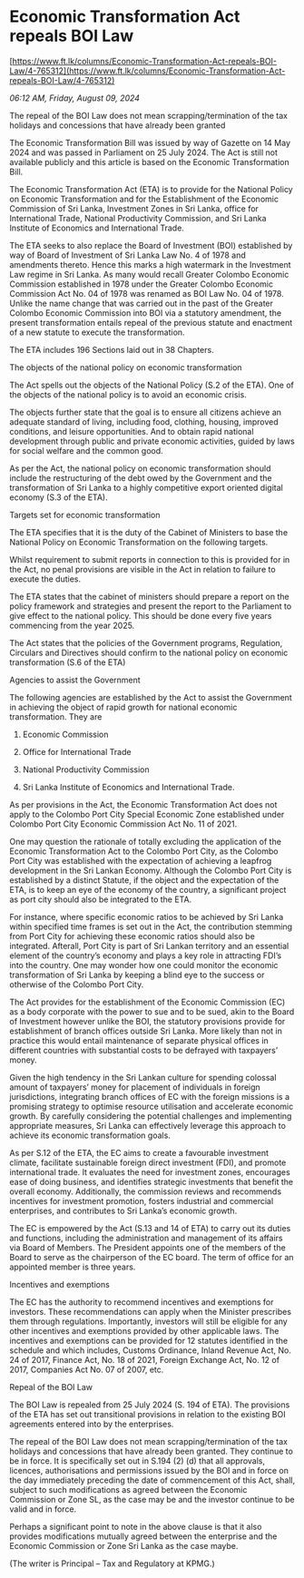 # Economic Transformation Act repeals BOI Law

[https://www.ft.lk/columns/Economic-Transformation-Act-repeals-BOI-Law/4-765312](https://www.ft.lk/columns/Economic-Transformation-Act-repeals-BOI-Law/4-765312)

*06:12 AM, Friday, August 09, 2024*

The repeal of the BOI Law does not mean scrapping/termination of the tax holidays and concessions that have already been granted

The Economic Transformation Bill was issued by way of Gazette on 14 May 2024 and was passed in Parliament on 25 July 2024. The Act is still not available publicly and this article is based on the Economic Transformation Bill.

The Economic Transformation Act (ETA) is to provide for the National Policy on Economic Transformation and for the Establishment of the Economic Commission of Sri Lanka, Investment Zones in Sri Lanka, office for International Trade, National Productivity Commission, and Sri Lanka Institute of Economics and International Trade.

The ETA seeks to also replace the Board of Investment (BOI) established by way of Board of Investment of Sri Lanka Law No. 4 of 1978 and amendments thereto. Hence this marks a high watermark in the Investment Law regime in Sri Lanka. As many would recall Greater Colombo Economic Commission established in 1978 under the Greater Colombo Economic Commission Act No. 04 of 1978 was renamed as BOI Law No. 04 of 1978. Unlike the name change that was carried out in the past of the Greater Colombo Economic Commission into BOI via a statutory amendment, the present transformation entails repeal of the previous statute and enactment of a new statute to execute the transformation.

The ETA includes 196 Sections laid out in 38 Chapters.

The objects of the national policy on economic transformation

The Act spells out the objects of the National Policy (S.2 of the ETA). One of the objects of the national policy is to avoid an economic crisis.

The objects further state that the goal is to ensure all citizens achieve an adequate standard of living, including food, clothing, housing, improved conditions, and leisure opportunities. And to obtain rapid national development through public and private economic activities, guided by laws for social welfare and the common good.

As per the Act, the national policy on economic transformation should include the restructuring of the debt owed by the Government and the transformation of Sri Lanka to a highly competitive export oriented digital economy (S.3 of the ETA).

Targets set for economic transformation

The ETA specifies that it is the duty of the Cabinet of Ministers to base the National Policy on Economic Transformation on the following targets.

Whilst requirement to submit reports in connection to this is provided for in the Act, no penal provisions are visible in the Act in relation to failure to execute the duties.

The ETA states that the cabinet of ministers should prepare a report on the policy framework and strategies and present the report to the Parliament to give effect to the national policy. This should be done every five years commencing from the year 2025.

The Act states that the policies of the Government programs, Regulation, Circulars and Directives should confirm to the national policy on economic transformation (S.6 of the ETA)

Agencies to assist the Government

The following agencies are established by the Act to assist the Government in achieving the object of rapid growth for national economic transformation. They are

1. Economic Commission

3. Office for International Trade

4. National Productivity Commission

5. Sri Lanka Institute of Economics and International Trade.

As per provisions in the Act, the Economic Transformation Act does not apply to the Colombo Port City Special Economic Zone established under Colombo Port City Economic Commission Act No. 11 of 2021.

One may question the rationale of totally excluding the application of the Economic Transformation Act to the Colombo Port City, as the Colombo Port City was established with the expectation of achieving a leapfrog development in the Sri Lankan Economy. Although the Colombo Port City is established by a distinct Statute, if the object and the expectation of the ETA, is to keep an eye of the economy of the country, a significant project as port city should also be integrated to the ETA.

For instance, where specific economic ratios to be achieved by Sri Lanka within specified time frames is set out in the Act, the contribution stemming from Port City for achieving these economic ratios should also be integrated. Afterall, Port City is part of Sri Lankan territory and an essential element of the country’s economy and plays a key role in attracting FDI’s into the country. One may wonder how one could monitor the economic transformation of Sri Lanka by keeping a blind eye to the success or otherwise of the Colombo Port City.

The Act provides for the establishment of the Economic Commission (EC) as a body corporate with the power to sue and to be sued, akin to the Board of Investment however unlike the BOI, the statutory provisions provide for establishment of branch offices outside Sri Lanka. More likely than not in practice this would entail maintenance of separate physical offices in different countries with substantial costs to be defrayed with taxpayers’ money.

Given the high tendency in the Sri Lankan culture for spending colossal amount of taxpayers’ money for placement of individuals in foreign jurisdictions, integrating branch offices of EC with the foreign missions is a promising strategy to optimise resource utilisation and accelerate economic growth. By carefully considering the potential challenges and implementing appropriate measures, Sri Lanka can effectively leverage this approach to achieve its economic transformation goals.

As per S.12 of the ETA, the EC aims to create a favourable investment climate, facilitate sustainable foreign direct investment (FDI), and promote international trade. It evaluates the need for investment zones, encourages ease of doing business, and identifies strategic investments that benefit the overall economy. Additionally, the commission reviews and recommends incentives for investment promotion, fosters industrial and commercial enterprises, and contributes to Sri Lanka’s economic growth.

The EC is empowered by the Act (S.13 and 14 of ETA) to carry out its duties and functions, including the administration and management of its affairs via Board of Members. The President appoints one of the members of the Board to serve as the chairperson of the EC board. The term of office for an appointed member is three years.

Incentives and exemptions

The EC has the authority to recommend incentives and exemptions for investors. These recommendations can apply when the Minister prescribes them through regulations. Importantly, investors will still be eligible for any other incentives and exemptions provided by other applicable laws. The incentives and exemptions can be provided for 12 statutes identified in the schedule and which includes, Customs Ordinance, Inland Revenue Act, No. 24 of 2017, Finance Act, No. 18 of 2021, Foreign Exchange Act, No. 12 of 2017, Companies Act No. 07 of 2007, etc.

Repeal of the BOI Law

The BOI Law is repealed from 25 July 2024 (S. 194 of ETA). The provisions of the ETA has set out transitional provisions in relation to the existing BOI agreements entered into by the enterprises.

The repeal of the BOI Law does not mean scrapping/termination of the tax holidays and concessions that have already been granted. They continue to be in force. It is specifically set out in S.194 (2) (d) that all approvals, licences, authorisations and permissions issued by the BOI and in force on the day immediately preceding the date of commencement of this Act, shall, subject to such modifications as agreed between the Economic Commission or Zone SL, as the case may be and the investor continue to be valid and in force.

Perhaps a significant point to note in the above clause is that it also provides modifications mutually agreed between the enterprise and the Economic Commission or Zone Sri Lanka as the case maybe.

(The writer is Principal – Tax and Regulatory at KPMG.)

